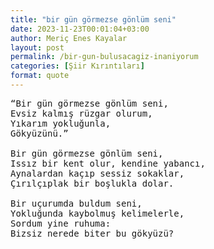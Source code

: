 ```yaml
---
title: "bir gün görmezse gönlüm seni"
date: 2023-11-23T00:01:04+03:00
author: Meriç Enes Kayalar
layout: post
permalink: /bir-gun-bulusacagiz-inaniyorum
categories: [Şiir Kırıntıları]
format: quote
---
```


<pre>
“Bir gün görmezse gönlüm seni,
Evsiz kalmış rüzgar olurum,
Yıkarım yokluğunla,
Gökyüzünü.”

Bir gün görmezse gönlüm seni,
Issız bir kent olur, kendine yabancı,
Aynalardan kaçıp sessiz sokaklar,
Çırılçıplak bir boşlukla dolar.

Bir uçurumda buldum seni,
Yokluğunda kaybolmuş kelimelerle,
Sordum yine ruhuma:
Bizsiz nerede biter bu gökyüzü?
</pre>